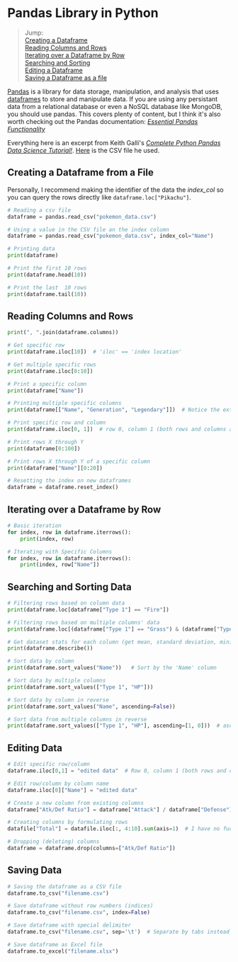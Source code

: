 # Pandas Library in Python
> Jump: <br />
> [Creating a Dataframe](https://github.com/EthanC2/Notes-and-Writeups/blob/main/Python/Modules/Pandas.md#creating-a-dataframe-from-a-file) <br />
> [Reading Columns and Rows](https://github.com/EthanC2/Notes-and-Writeups/blob/main/Python/Modules/Pandas.md#reading-columns-and-rows) <br />
> [Iterating over a Dataframe by Row](https://github.com/EthanC2/Notes-and-Writeups/blob/main/Python/Modules/Pandas.md#iterating-over-a-dataframe-by-row) <br />
> [Searching and Sorting](https://github.com/EthanC2/Notes-and-Writeups/blob/main/Python/Modules/Pandas.md#searching-and-sorting-data) <br />
> [Editing a Dataframe](https://github.com/EthanC2/Notes-and-Writeups/blob/main/Python/Modules/Pandas.md#editing-data) <br />
> [Saving a Dataframe as a file](https://github.com/EthanC2/Notes-and-Writeups/blob/main/Python/Modules/Pandas.md#saving-data) <br />

[Pandas](https://pandas.pydata.org/) is a library for data storage, manipulation, and analysis that uses [dataframes](https://www.geeksforgeeks.org/python-pandas-dataframe/) to store and manipulate data.
If you are using any persistant data from a relational database or even a NoSQL database like MongoDB, you should use pandas. 
This covers plenty of content, but I think it's also worth checking out the Pandas documentation: [_Essential Pandas Functionality_](https://pandas.pydata.org/pandas-docs/stable/user_guide/basics.html)

Everything here is an excerpt from Keith Galli's [_Complete Python Pandas Data Science Tutorial!_](https://www.youtube.com/watch?v=vmEHCJofslg). [Here](https://github.com/KeithGalli/pandas/blob/master/pokemon_data.csv) is the CSV file he used.

## Creating a Dataframe from a File
Personally, I recommend making the identifier of the data the _index\_col_ so you can query the rows directly like `dataframe.loc["Pikachu"]`.
```Python
# Reading a csv file
dataframe = pandas.read_csv("pokemon_data.csv")

# Using a value in the CSV file an the index column
dataframe = pandas.read_csv("pokemon_data.csv", index_col="Name")

# Printing data
print(dataframe)

# Print the first 10 rows
print(dataframe.head(10))

# Print the last  10 rows
print(dataframe.tail(10))
```

## Reading Columns and Rows

```Python
print(", ".join(dataframe.columns))

# Get specific row
print(dataframe.iloc[10])  # 'iloc' == 'index location'

# Get multiple specific rows
print(dataframe.iloc[0:10])

# Print a specific column
print(dataframe["Name"])

# Printing multiple specific columns
print(dataframe[["Name", "Generation", "Legendary"]])  # Notice the extra set of '[]'

# Print specific row and column
print(dataframe.iloc[0, 1])  # row 0, column 1 (both rows and columns are zero-indexed)

# Print rows X through Y
print(dataframe[0:100])

# Print rows X through Y of a specific column
print(dataframe["Name"][0:20])

# Resetting the index on new dataframes
dataframe = dataframe.reset_index()
```

## Iterating over a Dataframe by Row

```Python
# Basic iteration
for index, row in dataframe.iterrows():
    print(index, row)

# Iterating with Specific Columns
for index, row in dataframe.iterrows():
    print(index, row["Name"])
```

## Searching and Sorting Data   

```Python
# Filtering rows based on column data
print(dataframe.loc[dataframe["Type 1"] == "Fire"])

# Filtering rows based on multiple columns' data
print(dataframe.loc[(dataframe["Type 1"] == "Grass") & (dataframe["Type 2"] == "Poison")])  # Replace '&' with '|' for 'or'

# Get dataset stats for each column (get mean, standard deviation, minimum, maximum, etc.)
print(dataframe.describe())

# Sort data by column
print(dataframe.sort_values("Name"))   # Sort by the 'Name' column

# Sort data by multiple columns
print(dataframe.sort_values(["Type 1", "HP"]))

# Sort data by column in reverse
print(dataframe.sort_values("Name", ascending=False))

# Sort data from multiple columns in reverse
print(dataframe.sort_values(["Type 1", "HP"], ascending=[1, 0]))  # ascending=[lowest -> highest (alphabetical), highest -> lowest]
```

## Editing Data

```Python
# Edit specific row/column
dataframe.iloc[0,1] = "edited data"  # Row 0, column 1 (both rows and columns are zero-indexed)

# Edit row/column by column name
dataframe.iloc[0]["Name"] = "edited data"

# Create a new column from existing columns
dataframe["Atk/Def Ratio"] = dataframe["Attack"] / dataframe["Defense"]

# Creating columns by formulating rows
datafile["Total"] = datafile.iloc[:, 4:10].sum(axis=1)  # I have no fucking clue how this works

# Dropping (deleting) columns
dataframe = dataframe.drop(columns=["Atk/Def Ratio"])
```

## Saving Data

```Python
# Saving the dataframe as a CSV file
dataframe.to_csv("filename.csv")

# Save dataframe without row numbers (indices)
dataframe.to_csv("filename.csv", index=False)

# Save dataframe with special delimiter
dataframe.to_csv("filename.csv", sep='\t')  # Separate by tabs instead of commas

# Save dataframe as Excel file
dataframe.to_excel("filename.xlsx")
```

